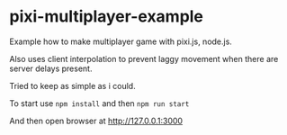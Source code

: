 # pixi-multiplayer-example

Example how to make multiplayer game with pixi.js, node.js.

Also uses client interpolation to prevent laggy movement when there are server delays present.

Tried to keep as simple as i could.

To start use  `npm install` and then `npm run start`

And then open browser at http://127.0.0.1:3000
